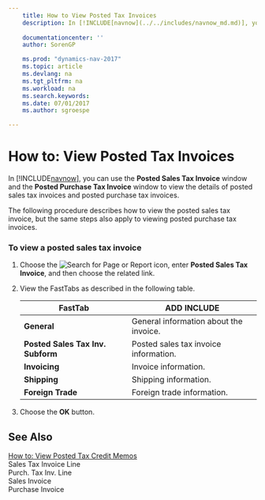 ```yaml
---
    title: How to View Posted Tax Invoices 
    description: In [!INCLUDE[navnow](../../includes/navnow_md.md)], you can use the **Posted Sales Tax Invoice** window and the **Posted Purchase Tax Invoice** window to view the details of posted sales tax invoices and posted purchase tax invoices.
    
    documentationcenter: ''
    author: SorenGP

    ms.prod: "dynamics-nav-2017"
    ms.topic: article
    ms.devlang: na
    ms.tgt_pltfrm: na
    ms.workload: na
    ms.search.keywords:
    ms.date: 07/01/2017
    ms.author: sgroespe

---
```

# How to: View Posted Tax Invoices
In [!INCLUDE[navnow](../../includes/navnow_md.md)], you can use the **Posted Sales Tax Invoice** window and the **Posted Purchase Tax Invoice** window to view the details of posted sales tax invoices and posted purchase tax invoices.  
  
 The following procedure describes how to view the posted sales tax invoice, but the same steps also apply to viewing posted purchase tax invoices.  
  
### To view a posted sales tax invoice  
  
1.  Choose the ![Search for Page or Report](media/ui-search/search_small.png "Search for Page or Report icon") icon, enter **Posted Sales Tax Invoice**, and then choose the related link.  
  
2.  View the FastTabs as described in the following table.  
  
    |FastTab|ADD INCLUDE<!--[!INCLUDE[bp_tabledescription](../../includes/bp_tabledescription_md.md)]-->|  
    |-------------|---------------------------------------|  
    |**General**|General information about the invoice.|  
    |**Posted Sales Tax Inv. Subform**|Posted sales tax invoice information.|  
    |**Invoicing**|Invoice information.|  
    |**Shipping**|Shipping information.|  
    |**Foreign Trade**|Foreign trade information.|  
  
3.  Choose the **OK** button.  
  
## See Also  
 [How to: View Posted Tax Credit Memos](how-to-view-posted-tax-credit-memos.md)   
 Sales Tax Invoice Line   
 Purch. Tax Inv. Line   
 Sales Invoice   
 Purchase Invoice